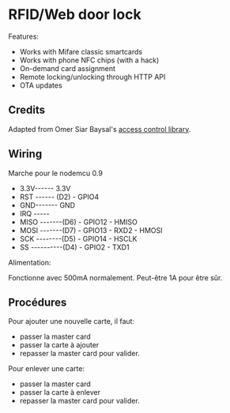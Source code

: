# RFID/Web door lock

Features:

- Works with Mifare classic smartcards
- Works with phone NFC chips (with a hack)
- On-demand card assignment
- Remote locking/unlocking through HTTP API
- OTA updates


## Credits

Adapted from Omer Siar Baysal's [access control library](https://github.com/omersiar/RFID522-Door-Unlock/blob/master/AccessControl/AccessControl.ino).

## Wiring

Marche pour le nodemcu 0.9
- 3.3V------ 3.3V
- RST ------ (D2) - GPIO4
- GND------- GND
- IRQ -----
- MISO -------(D6) - GPIO12 - HMISO
- MOSI -------(D7) - GPIO13 - RXD2 - HMOSI
- SCK --------(D5) - GPIO14 - HSCLK
- SS ----------(D4) - GPIO2 - TXD1

Alimentation:

Fonctionne avec 500mA normalement. Peut-être 1A pour être sûr.

## Procédures

Pour ajouter une nouvelle carte, il faut:
- passer la master card
- passer la carte à ajouter
- repasser la master card pour valider.

Pour enlever une carte:
- passer la master card
- passer la carte à enlever
- repasser la master card pour valider.


